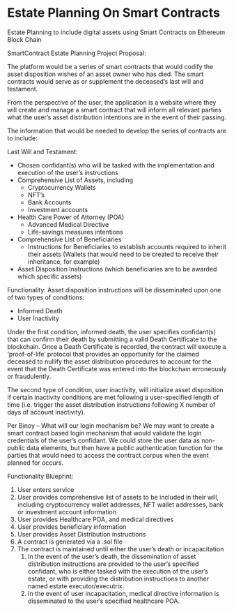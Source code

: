 # Estate Planning On Smart Contracts
Estate Planning to include digital assets using Smart Contracts on Ethereum Block Chain
<!-----

Yay, no errors, warnings, or alerts!

Conversion time: 0.513 seconds.


Using this Markdown file:

1. Paste this output into your source file.
2. See the notes and action items below regarding this conversion run.
3. Check the rendered output (headings, lists, code blocks, tables) for proper
   formatting and use a linkchecker before you publish this page.

Conversion notes:

* Docs to Markdown version 1.0β33
* Sat Jan 22 2022 12:50:42 GMT-0800 (PST)
* Source doc: SmartContract Estate Planning
----->


SmartContract Estate Planning Project Proposal:

The platform would be a series of smart contracts that would codify the asset disposition wishes of an asset owner who has died. The smart contracts would serve as or supplement the deceased’s last will and testament.

From the perspective of the user, the application is a website where they will create and manage a smart contract that will inform all relevant parties what the user’s asset distribution intentions are in the event of their passing.

The information that would be needed to develop the series of contracts are to include:

Last Will and Testament:



* Chosen confidant(s) who will be tasked with the implementation and execution of the user’s instructions
* Comprehensive List of Assets, including
    * Cryptocurrency Wallets
    * NFT’s 
    * Bank Accounts
    * Investment accounts
* Health Care Power of Attorney (POA)
    * Advanced Medical Directive
    * Life-savings measures intentions
* Comprehensive List of Beneficiaries
    * Instructions for Beneficiaries to establish accounts required to inherit their assets (Wallets that would need to be created to receive their inheritance, for example)
* Asset Disposition Instructions (which beneficiaries are to be awarded which specific assets)

Functionality:  Asset disposition instructions will be disseminated upon one of two types of conditions:



* Informed Death
* User Inactivity

Under the first condition, informed death, the user specifies confidant(s) that can confirm their death by submitting a valid Death Certificate to the blockchain. Once a Death Certificate is recorded, the contract will execute a ‘proof-of-life’ protocol that provides an opportunity for the claimed deceased to nullify the asset distribution procedures to account for the event that the Death Certificate was entered into the blockchain erroneously or fraudulently. 

The second type of condition, user inactivity, will initialize asset disposition if certain inactivity conditions are met following a user-specified length of time (i.e. trigger the asset distribution instructions following X number of days of account inactivity).

Per Binoy – What will our login mechanism be? We may want to create a smart contract based login mechanism that would validate the login credentials of the user’s confidant. We could store the user data as non-public data elements, but then have a public authentication function for the parties that would need to access the contract corpus when the event planned for occurs.

Functionality Blueprint:



1. User enters service
2. User provides comprehensive list of assets to be included in their will, including cryptocurrency wallet addresses, NFT wallet addresses, bank or investment account information
3. User provides Healthcare POA, and medical directives
4. User provides beneficiary information
5. User provides Asset Distribution instructions
6. A contract is generated via a .sol file
7. The contract is maintained until either the user’s death or incapacitation
    1. In the event of the user’s death, the dissemination of asset distribution instructions are provided to the user’s specified confidant, who is either tasked with the execution of the user’s estate, or with providing the distribution instructions to another named estate executor/executrix.
    2. In the event of user incapacitation, medical directive information is disseminated to the user’s specified healthcare POA.
